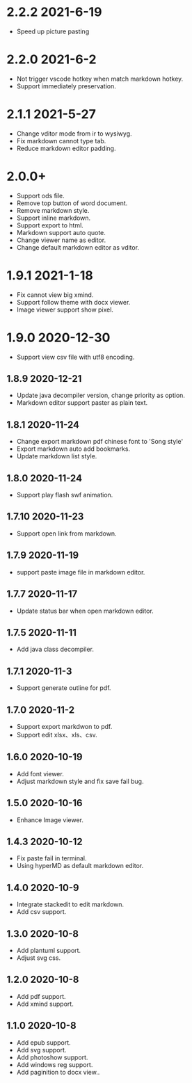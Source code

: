 # 2.2.2 2021-6-19

- Speed up picture pasting

# 2.2.0 2021-6-2

- Not trigger vscode hotkey when match markdown hotkey.
- Support immediately preservation.

# 2.1.1 2021-5-27

- Change vditor mode from ir to wysiwyg.
- Fix markdown cannot type tab.
- Reduce markdown editor padding.

# 2.0.0+

- Support ods file.
- Remove top button of word document.
- Remove markdown style.
- Support inline markdown.
- Support export to html.
- Markdown support auto quote.
- Change viewer name as editor.
- Change default markdown editor as vditor.

# 1.9.1 2021-1-18

- Fix cannot view big xmind.
- Support follow theme with docx viewer.
- Image viewer support show pixel.

# 1.9.0 2020-12-30

- Support view csv file with utf8 encoding.

## 1.8.9 2020-12-21

- Update java decompiler version, change priority as option.
- Markdown editor support paster as plain text.

## 1.8.1 2020-11-24

- Change export markdown pdf chinese font to 'Song  style'
- Export markdown auto add bookmarks.
- Update markdown list style.

## 1.8.0 2020-11-24

- Support play flash swf animation.

## 1.7.10 2020-11-23

- Support open link from markdown.

## 1.7.9 2020-11-19

- support paste image file in markdown editor.

## 1.7.7 2020-11-17

- Update status bar when open markdown editor.

## 1.7.5 2020-11-11

- Add java class decompiler.

## 1.7.1 2020-11-3

- Support generate outline for pdf.

## 1.7.0 2020-11-2

- Support export markdwon to pdf.
- Support edit xlsx、xls、csv.

## 1.6.0 2020-10-19

- Add font viewer.
- Adjust markdown style and fix save fail bug.

## 1.5.0 2020-10-16

- Enhance Image viewer.

## 1.4.3 2020-10-12

- Fix paste fail in terminal.
- Using hyperMD as default markdown editor.

## 1.4.0 2020-10-9

- Integrate stackedit to edit markdown.
- Add csv support.

## 1.3.0 2020-10-8

- Add plantuml support.
- Adjust svg css.

## 1.2.0 2020-10-8

- Add pdf support.
- Add xmind support.

## 1.1.0 2020-10-8

- Add epub support.
- Add svg support.
- Add photoshow support.
- Add windows reg support.
- Add paginition to docx view..
